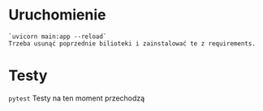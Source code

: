 # Uruchomienie

    `uvicorn main:app --reload`  
    Trzeba usunąć poprzednie bilioteki i zainstalować te z requirements.

# Testy

`pytest`
Testy na ten moment przechodzą

